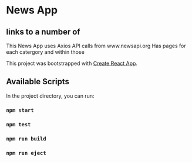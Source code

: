 <h1>News App</h1>
<h2>links to a number of 
</h2>
<p>This News App uses Axios API calls from www.newsapi.org Has pages for each catergory and within those
</p>


This project was bootstrapped with [Create React App](https://github.com/facebook/create-react-app).

## Available Scripts

In the project directory, you can run:

### `npm start`
### `npm test`
### `npm run build`
### `npm run eject`

